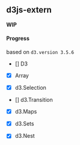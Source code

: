 d3js-extern
-------

**WIP**

#### Progress

based on `d3.version 3.5.6`

 - [] D3
 
  - [x] Array

 - [x] d3.Selection
 
 - [] d3.Transition
 
 - [x] d3.Maps
 
 - [x] d3.Sets
 
 - [x] d3.Nest
